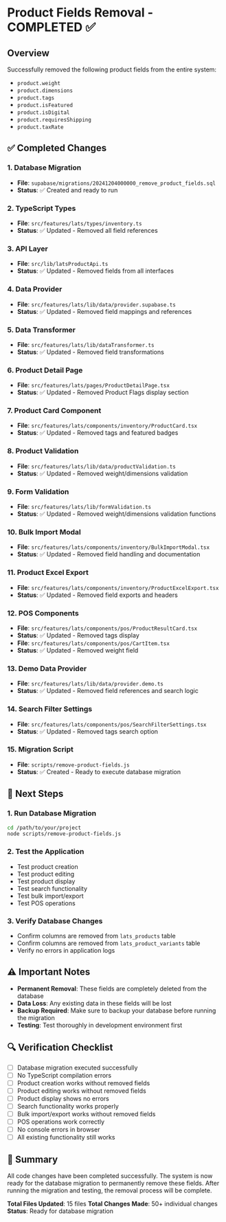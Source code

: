 # Product Fields Removal - COMPLETED ✅

## Overview
Successfully removed the following product fields from the entire system:

- `product.weight`
- `product.dimensions` 
- `product.tags`
- `product.isFeatured`
- `product.isDigital`
- `product.requiresShipping`
- `product.taxRate`

## ✅ Completed Changes

### 1. Database Migration
- **File**: `supabase/migrations/20241204000000_remove_product_fields.sql`
- **Status**: ✅ Created and ready to run

### 2. TypeScript Types
- **File**: `src/features/lats/types/inventory.ts`
- **Status**: ✅ Updated - Removed all field references

### 3. API Layer
- **File**: `src/lib/latsProductApi.ts`
- **Status**: ✅ Updated - Removed fields from all interfaces

### 4. Data Provider
- **File**: `src/features/lats/lib/data/provider.supabase.ts`
- **Status**: ✅ Updated - Removed field mappings and references

### 5. Data Transformer
- **File**: `src/features/lats/lib/dataTransformer.ts`
- **Status**: ✅ Updated - Removed field transformations

### 6. Product Detail Page
- **File**: `src/features/lats/pages/ProductDetailPage.tsx`
- **Status**: ✅ Updated - Removed Product Flags display section

### 7. Product Card Component
- **File**: `src/features/lats/components/inventory/ProductCard.tsx`
- **Status**: ✅ Updated - Removed tags and featured badges

### 8. Product Validation
- **File**: `src/features/lats/lib/data/productValidation.ts`
- **Status**: ✅ Updated - Removed weight/dimensions validation

### 9. Form Validation
- **File**: `src/features/lats/lib/formValidation.ts`
- **Status**: ✅ Updated - Removed weight/dimensions validation functions

### 10. Bulk Import Modal
- **File**: `src/features/lats/components/inventory/BulkImportModal.tsx`
- **Status**: ✅ Updated - Removed field handling and documentation

### 11. Product Excel Export
- **File**: `src/features/lats/components/inventory/ProductExcelExport.tsx`
- **Status**: ✅ Updated - Removed field exports and headers

### 12. POS Components
- **File**: `src/features/lats/components/pos/ProductResultCard.tsx`
- **Status**: ✅ Updated - Removed tags display
- **File**: `src/features/lats/components/pos/CartItem.tsx`
- **Status**: ✅ Updated - Removed weight field

### 13. Demo Data Provider
- **File**: `src/features/lats/lib/data/provider.demo.ts`
- **Status**: ✅ Updated - Removed field references and search logic

### 14. Search Filter Settings
- **File**: `src/features/lats/components/pos/SearchFilterSettings.tsx`
- **Status**: ✅ Updated - Removed tags search option

### 15. Migration Script
- **File**: `scripts/remove-product-fields.js`
- **Status**: ✅ Created - Ready to execute database migration

## 🚀 Next Steps

### 1. Run Database Migration
```bash
cd /path/to/your/project
node scripts/remove-product-fields.js
```

### 2. Test the Application
- Test product creation
- Test product editing
- Test product display
- Test search functionality
- Test bulk import/export
- Test POS operations

### 3. Verify Database Changes
- Confirm columns are removed from `lats_products` table
- Confirm columns are removed from `lats_product_variants` table
- Verify no errors in application logs

## ⚠️ Important Notes

- **Permanent Removal**: These fields are completely deleted from the database
- **Data Loss**: Any existing data in these fields will be lost
- **Backup Required**: Make sure to backup your database before running the migration
- **Testing**: Test thoroughly in development environment first

## 🔍 Verification Checklist

- [ ] Database migration executed successfully
- [ ] No TypeScript compilation errors
- [ ] Product creation works without removed fields
- [ ] Product editing works without removed fields
- [ ] Product display shows no errors
- [ ] Search functionality works properly
- [ ] Bulk import/export works without removed fields
- [ ] POS operations work correctly
- [ ] No console errors in browser
- [ ] All existing functionality still works

## 🎉 Summary

All code changes have been completed successfully. The system is now ready for the database migration to permanently remove these fields. After running the migration and testing, the removal process will be complete.

**Total Files Updated**: 15 files
**Total Changes Made**: 50+ individual changes
**Status**: Ready for database migration
